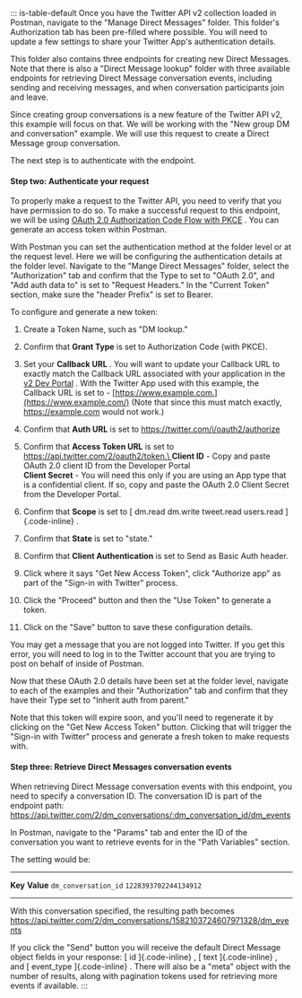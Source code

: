 ::: is-table-default
Once you have the Twitter API v2 collection loaded in Postman, navigate
to the "Manage Direct Messages" folder. This folder\'s Authorization tab
has been pre-filled where possible. You will need to update a few
settings to share your Twitter App\'s authentication details.

This folder also contains three endpoints for creating new Direct
Messages. Note that there is also a \"Direct Message lookup\" folder
with three available endpoints for retrieving Direct Message
conversation events, including sending and receiving messages, and when
conversation participants join and leave.

Since creating group conversations is a new feature of the Twitter API
v2, this example will focus on that. We will be working with the \"New
group DM and conversation\" example. We will use this request to create
a Direct Message group conversation.

The next step is to authenticate with the endpoint.

####  Step two: Authenticate your request

To properly make a request to the Twitter API, you need to verify that
you have permission to do so. To make a successful request to this
endpoint, we will be using [OAuth 2.0 Authorization Code Flow with
PKCE](/en/docs/authentication/oauth-2-0/authorization-code) . You can
generate an access token within Postman.

With Postman you can set the authentication method at the folder level
or at the request level. Here we will be configuring the authentication
details at the folder level. Navigate to the \"Mange Direct Messages\"
folder, select the \"Authorization\" tab and confirm that the Type to
set to "OAuth 2.0", and \"Add auth data to\" is set to \"Request
Headers.\" In the \"Current Token\" section, make sure the \"header
Prefix\" is set to Bearer.

To configure and generate a new token:

1.   Create a Token Name, such as \"DM lookup.\"

2.  Confirm that **Grant Type** is set to Authorization Code (with
    PKCE).

3.  Set your **Callback URL** . You will want to update your Callback
    URL to exactly match the Callback URL associated with your
    application in the [v2 Dev
    Portal](https://developer.twitter.com/en/portal/dashboard) . With
    the Twitter App used with this example, the Callback URL is set to -
    [https://www.example.com.](https://www.example.com/) (Note that
    since this must match exactly, <https://example.com> would not
    work.)

4.  Confirm that **Auth URL** is set to
    <https://twitter.com/i/oauth2/authorize>

5.  Confirm that **Access Token URL** is set to
    [https://api.twitter.com/2/oauth2/token.\
    ](https://api.twitter.com/2/oauth2/token) **Client ID** - Copy and
    paste OAuth 2.0 client ID from the Developer Portal\
    **Client Secret** - You will need this only if you are using an App
    type that is a confidential client. If so, copy and paste the OAuth
    2.0 Client Secret from the Developer Portal.

6.  Confirm that **Scope** is set to [ dm.read dm.write tweet.read
    users.read ]{.code-inline} .

7.  Confirm that **State** is set to "state."

8.  Confirm that **Client Authentication** is set to Send as Basic Auth
    header.

9.  Click where it says "Get New Access Token", click \"Authorize app\"
    as part of the \"Sign-in with Twitter\" process.

10. Click the \"Proceed\" button and then the \"Use Token\" to generate
    a token.

11. Click on the \"Save\" button to save these configuration details.

You may get a message that you are not logged into Twitter. If you get
this error, you will need to log in to the Twitter account that you are
trying to post on behalf of inside of Postman.

Now that these OAuth 2.0 details have been set at the folder level,
navigate to each of the examples and their \"Authorization\" tab and
confirm that they have their Type set to \"Inherit auth from parent.\"

Note that this token will expire soon, and you\'ll need to regenerate it
by clicking on the \"Get New Access Token\" button. Clicking that will
trigger the \"Sign-in with Twitter\" process and generate a fresh token
to make requests with.

#### Step three: Retrieve Direct Messages conversation events

When retrieving Direct Message conversation events with this endpoint,
you need to specify a conversation ID. The conversation ID is part of
the endpoint path:
https://api.twitter.com/2/dm_conversations/:dm_conversation_id/dm_events

In Postman, navigate to the "Params" tab and enter the ID of the
conversation you want to retrieve events for in the \"Path Variables\"
section.

The setting would be:

  ------------------------ -------------------------
  **Key**                  **Value**
  ` dm_conversation_id `   ` 1228393702244134912 `
  ------------------------ -------------------------

With this conversation specified, the resulting path becomes
https://api.twitter.com/2/dm_conversations/1582103724607971328/dm_events

If you click the \"Send\" button you will receive the default Direct
Message object fields in your response: [ id ]{.code-inline} , [ text
]{.code-inline} , and [ event_type ]{.code-inline} . There will also be
a \"meta\" object with the number of results, along with pagination
tokens used for retrieving more events if available.
:::
